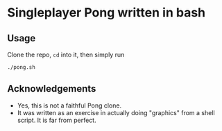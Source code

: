 # Singleplayer Pong written in bash

## Usage

Clone the repo, `cd` into it, then simply run

```sh
./pong.sh
```

## Acknowledgements

+ Yes, this is not a faithful Pong clone.
+ It was written as an exercise in actually doing "graphics" from a shell script. It is far from perfect.
